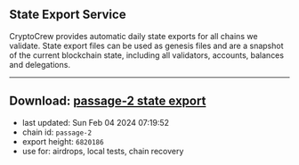 ## State Export Service
CryptoCrew provides automatic daily state exports for all chains we validate. State export files can be used as genesis files and are a snapshot of the current blockchain state, including all validators, accounts, balances and delegations.

---
**Download: [passage-2 state export](https://dl.ccvalidators.com/SERVICE/passage/passage-2_export_6820186.json)**
---

- last updated: Sun Feb 04 2024 07:19:52
- chain id: `passage-2`
- export height: `6820186`
- use for: airdrops, local tests, chain recovery
